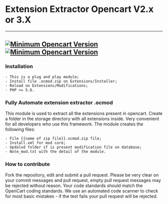 # Extension Extractor Opencart V2.x or 3.X
---
[![Minimum Opencart Version](https://img.shields.io/badge/Opencart-%3E%3D%203.X-green)](https://www.opencart.com/index.php?route=common/home)
[![Minimum Opencart Version](https://img.shields.io/badge/Donate-Buy%20me%20a%20coffee%2C%20Thanks!!-orange)](https://www.buymeacoffee.com/davidev)
---
### Installation
```text
- This is a plug and play module;
- Install file .ocmod.zip on Extensions/Installer; 
- Reload on Extensions/Modifications;
- PHP >= 5.6.
```
### Fully Automate extension extractor .ocmod
This module is used to extract all the extensions present in opencart. Create a folder in the storage directory with all extensions inside. Very convenient for all developers who use this framework. The module creates the following files:
```text
- File {{name of zip file}}.ocmod.zip file;
- Install.xml for mod core;
- Updalod folder if is present modification file on database;
- Note_mod.txt with the detail of the module.
```

### How to contribute
Fork the repository, edit and submit a pull request. Please be very clear on your commit messages and pull request, empty pull request messages may be rejected without reason. Your code standards should match the OpenCart coding standards. We use an automated code scanner to check for most basic mistakes - if the test fails your pull request will be rejected.
